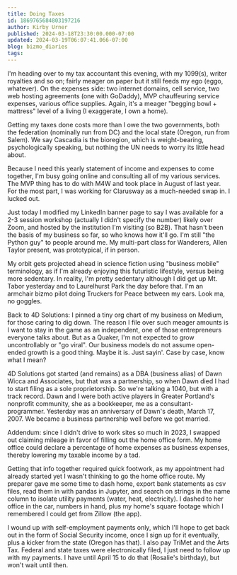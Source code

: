 ```yaml
---
title: Doing Taxes
id: 1869765684803197216
author: Kirby Urner
published: 2024-03-18T23:30:00.000-07:00
updated: 2024-03-19T06:07:41.066-07:00
blog: bizmo_diaries
tags: 
---
```


[](https://www.flickr.com/photos/kirbyurner/53595537232/in/dateposted/)

I'm heading over to my tax accountant this evening, with my 1099(s), writer royalties and so on; fairly meager on paper but it still feeds my ego (eggo, whatever). On the expenses side: two internet domains, cell service, two web hosting agreements (one with GoDaddy), MVP chauffeuring service expenses, various office supplies. Again, it's a meager "begging bowl + mattress" level of a living (I exaggerate, I own a home). 

Getting my taxes done costs more than I owe the two governments, both the federation (nominally run from DC) and the local state (Oregon, run from Salem). We say Cascadia is the bioregion, which is weight-bearing, psychologically speaking, but nothing the UN needs to worry its little head about.

Because I need this yearly statement of income and expenses to come together, I'm busy going online and consulting all of my various services. The MVP thing has to do with M4W and took place in August of last year. For the most part, I was working for Clarusway as a much-needed swap in. I lucked out.

Just today I modified my LinkedIn banner page to say I was available for a 2-3 session workshop (actually I didn't specify the number) likely over Zoom, and hosted by the institution I'm visiting (so B2B). That hasn't been the basis of my business so far, so who knows how it'll go. I'm still "the Python guy" to people around me. My multi-part class for Wanderers, Allen Taylor present, was prototypical, if in person.

My orbit gets projected ahead in science fiction using "business mobile" terminology, as if I'm already enjoying this futuristic lifestyle, versus being more sedentary. In reality, I'm pretty sedentary although I did get up Mt. Tabor yesterday and to Laurelhurst Park the day before that. I'm an armchair bizmo pilot doing Truckers for Peace between my ears. Look ma, no goggles.

Back to 4D Solutions: I pinned a tiny org chart of my business on Medium, for those caring to dig down. The reason I file over such meager amounts is I want to stay in the game as an independent, one of those entrepreneurs everyone talks about. But as a Quaker, I'm not expected to grow uncontrollably or "go viral". Our business models do not assume open-ended growth is a good thing. Maybe it is. Just sayin'. Case by case, know what I mean?

4D Solutions got started (and remains) as a DBA (business alias) of Dawn Wicca and Associates, but that was a partnership, so when Dawn died I had to start filing as a sole proprietorship. So we're talking a 1040, but with a track record. Dawn and I were both active players in Greater Portland's nonprofit community, she as a bookkeeper, me as a consultant-programmer. Yesterday was an anniversary of Dawn's death, March 17, 2007. We became a business partnership well before we got married.

Addendum: since I didn't drive to work sites so much in 2023, I swapped out claiming mileage in favor of filling out the home office form. My home office could declare a percentage of home expenses as business expenses, thereby lowering my taxable income by a tad.

Getting that info together required quick footwork, as my appointment had already started yet I wasn't thinking to go the home office route. My preparer gave me some time to dash home, export bank statements as csv files, read them in with pandas in Jupyter, and search on strings in the name column to isolate utility payments (water, heat, electricity). I dashed to her office in the car, numbers in hand, plus my home's square footage which I remembered I could get from Zillow (the app).

I wound up with self-employment payments only, which I'll hope to get back out in the form of Social Security income, once I sign up for it eventually, plus a kicker from the state (Oregon has that). I also pay TriMet and the Arts Tax. Federal and state taxes were electronically filed, I just need to follow up with my payments. I have until April 15 to do that (Rosalie's birthday), but won't wait until then.